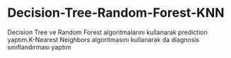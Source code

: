 # Decision-Tree-Random-Forest-KNN
Decision Tree ve Random Forest algoritmalarını kullanarak prediction yaptım.K-Nearest Neighbors algoritmasını kullanarak da diagnosis sınıflandırması yaptım
